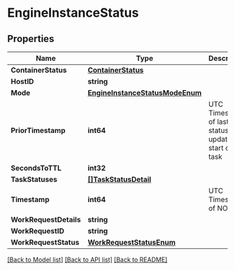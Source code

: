 # EngineInstanceStatus

## Properties

Name | Type | Description | Notes
------------ | ------------- | ------------- | -------------
**ContainerStatus** | [**ContainerStatus**](ContainerStatus.md) |  | [optional] 
**HostID** | **string** |  | [optional] 
**Mode** | [**EngineInstanceStatusModeEnum**](EngineInstanceStatusModeEnum.md) |  | [optional] 
**PriorTimestamp** | **int64** | UTC Timestamp of last status update or start of new task | [optional] 
**SecondsToTTL** | **int32** |  | [optional] 
**TaskStatuses** | [**[]TaskStatusDetail**](TaskStatusDetail.md) |  | [optional] 
**Timestamp** | **int64** | UTC Timestamp of NOW() | [optional] 
**WorkRequestDetails** | **string** |  | [optional] 
**WorkRequestID** | **string** |  | [optional] 
**WorkRequestStatus** | [**WorkRequestStatusEnum**](WorkRequestStatusEnum.md) |  | [optional] 

[[Back to Model list]](../README.md#documentation-for-models) [[Back to API list]](../README.md#documentation-for-api-endpoints) [[Back to README]](../README.md)


